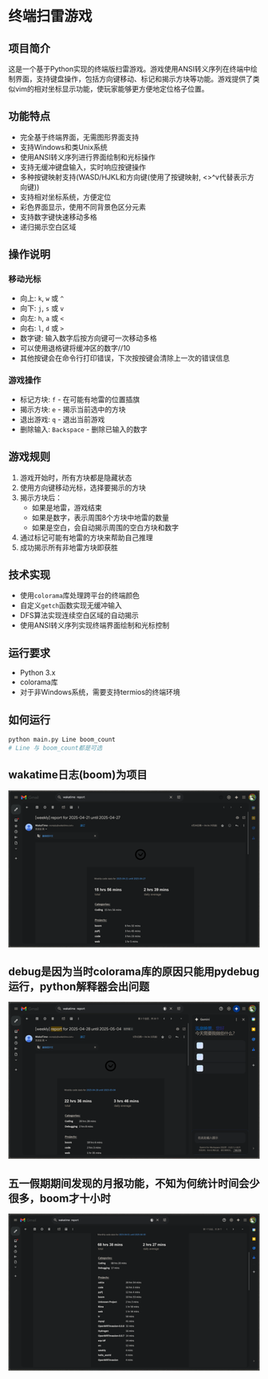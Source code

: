 # 终端扫雷游戏

## 项目简介

这是一个基于Python实现的终端版扫雷游戏。游戏使用ANSI转义序列在终端中绘制界面，支持键盘操作，包括方向键移动、标记和揭示方块等功能。游戏提供了类似vim的相对坐标显示功能，使玩家能够更方便地定位格子位置。

## 功能特点

- 完全基于终端界面，无需图形界面支持
- 支持Windows和类Unix系统
- 使用ANSI转义序列进行界面绘制和光标操作
- 支持无缓冲键盘输入，实时响应按键操作
- 多种按键映射支持(WASD/HJKL和方向键(使用了按键映射, <>^v代替表示方向键))
- 支持相对坐标系统，方便定位
- 彩色界面显示，使用不同背景色区分元素
- 支持数字键快速移动多格
- 递归揭示空白区域

## 操作说明

### 移动光标
- 向上: `k`, `w` 或 `^`
- 向下: `j`, `s` 或 `v`
- 向左: `h`, `a` 或 `<`
- 向右: `l`, `d` 或 `>`
- 数字键: 输入数字后按方向键可一次移动多格
- 可以使用退格键将缓冲区的数字//10
- 其他按键会在命令行打印错误，下次按按键会清除上一次的错误信息

### 游戏操作
- 标记方块: `f` - 在可能有地雷的位置插旗
- 揭示方块: `e` - 揭示当前选中的方块
- 退出游戏: `q` - 退出当前游戏
- 删除输入: `Backspace` - 删除已输入的数字

## 游戏规则

1. 游戏开始时，所有方块都是隐藏状态
2. 使用方向键移动光标，选择要揭示的方块
3. 揭示方块后：
   - 如果是地雷，游戏结束
   - 如果是数字，表示周围8个方块中地雷的数量
   - 如果是空白，会自动揭示周围的空白方块和数字
4. 通过标记可能有地雷的方块来帮助自己推理
5. 成功揭示所有非地雷方块即获胜

## 技术实现

- 使用`colorama`库处理跨平台的终端颜色
- 自定义`getch`函数实现无缓冲输入
- DFS算法实现连续空白区域的自动揭示
- 使用ANSI转义序列实现终端界面绘制和光标控制

## 运行要求

- Python 3.x
- colorama库
- 对于非Windows系统，需要支持termios的终端环境

## 如何运行

```bash
python main.py Line boom_count
# Line 与 boom_count都是可选

```
## wakatime日志(boom)为项目

![每周编码时间分布](image1.png)
## debug是因为当时colorama库的原因只能用pydebug运行，python解释器会出问题
![每周编码时间分布](image2.png)
## 五一假期期间发现的月报功能，不知为何统计时间会少很多，boom才十小时
![本月编码时间分布](image3.png)
